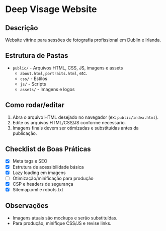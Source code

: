 # Deep Visage Website

## Descrição
Website vitrine para sessões de fotografia profissional em Dublin e Irlanda.

## Estrutura de Pastas
- `public/` - Arquivos HTML, CSS, JS, imagens e assets
  - `about.html`, `portraits.html`, etc.
  - `css/` - Estilos
  - `js/` - Scripts
  - `assets/` - Imagens e logos

## Como rodar/editar
1. Abra o arquivo HTML desejado no navegador (ex: `public/index.html`).
2. Edite os arquivos HTML/CSS/JS conforme necessário.
3. Imagens finais devem ser otimizadas e substituídas antes da publicação.

## Checklist de Boas Práticas
- [x] Meta tags e SEO
- [x] Estrutura de acessibilidade básica
- [x] Lazy loading em imagens
- [ ] Otimização/minificação para produção
- [x] CSP e headers de segurança
- [x] Sitemap.xml e robots.txt

## Observações
- Imagens atuais são mockups e serão substituídas.
- Para produção, minifique CSS/JS e revise links.
